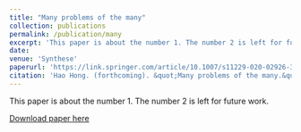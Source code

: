 ```yaml
---
title: "Many problems of the many"
collection: publications
permalink: /publication/many
excerpt: 'This paper is about the number 1. The number 2 is left for future work.'
date: 
venue: 'Synthese'
paperurl: 'https://link.springer.com/article/10.1007/s11229-020-02926-3'
citation: 'Hao Hong. (forthcoming). &quot;Many problems of the many.&quot; <i>Synthese</i>.'
---
```

This paper is about the number 1. The number 2 is left for future work.

[Download paper here](https://link.springer.com/article/10.1007/s11229-020-02926-3)

